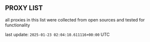 ## PROXY LIST

all proxies in this list were collected from open sources and tested for functionality

last update: `2025-01-23 02:04:10.611116+00:00` UTC